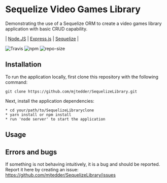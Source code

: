# Sequelize Video Games Library

Demonstrating the use of a Sequelize ORM to create a video games library application with basic CRUD capability.

| [Node.JS](https://nodejs.org/en/) | [Express.js](https://expressjs.com/) | [Sequelize](http://docs.sequelizejs.com/) |

![Travis](https://img.shields.io/travis/USER/REPO.svg)
![npm](https://img.shields.io/npm/v/npm.svg)
![repo-size](https://img.shields.io/github/repo-size/mjtedder/SequelizeLibrary.svg)


## Installation

To run the application locally, first clone this repository with the following command:

	git clone https://github.com/mjtedder/SequelizeLibrary.git

Next, install the application dependencies:

	* cd your/path/to/SequelizeLibraryclone
	* yarn install or npm install
	* run 'node server' to start the application

## Usage

## Errors and bugs

If something is not behaving intuitively, it is a bug and should be reported.
Report it here by creating an issue: https://github.com/mjtedder/SequelizeLibrary/issues
